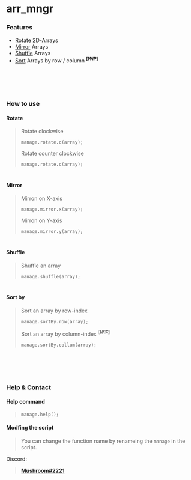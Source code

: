 # **arr_mngr**

### **Features**
+ [Rotate](#rotate) 2D-Arrays
+ [Mirror](#mirror) Arrays
+ [Shuffle](#shuffle) Arrays
+ [Sort](#sort-by) Arrays by row / column <sup>**[*WIP*]**</sup>
#
<br></br>

### **How to use**

#### Rotate
> Rotate clockwise
> ```
> manage.rotate.c(array);
> ```
> Rotate counter clockwise
> ```
> manage.rotate.c(array);
> ```

#

#### Mirror
> Mirron on X-axis
> ```
> manage.mirror.x(array);
> ```
> Mirron on Y-axis
> ```
> manage.mirror.y(array);
> ```

#

#### Shuffle
> Shuffle an array
> ```
> manage.shuffle(array);
> ```

#

#### Sort by
> Sort an array by row-index
> ```
> manage.sortBy.row(array);
> ```
> Sort an array by column-index <sup>**[*WIP*]**</sup>
> ```
> manage.sortBy.collum(array);
> ```

#

<br></br>

### **Help & Contact**
#### Help command
> ```
> manage.help();
> ```

#### Modfing the script
>
> You can change the function name by renameing the `manage` in the script.
>

Discord: 
> **[Mushroom#2221](discord.com/users/355012453609897985)**